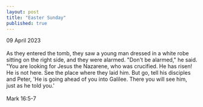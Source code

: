 ```yaml
---
layout: post
title: "Easter Sunday"
published: true
---
```

09 April 2023
<br>
<br>
As they entered the tomb, they saw a young man dressed in a white robe sitting on the right side, and they were alarmed. "Don't be alarmed," he said. "You are looking for Jesus the Nazarene, who was crucified. He has risen! He is not here. See the place where they laid him. But go, tell his disciples and Peter, 'He is going ahead of you into Galilee. There you will see him, just as he told you.'
<br>
<br>
Mark 16:5-7
